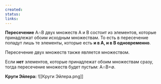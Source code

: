 ```yaml
---
created: 
status: 
links:
---
```

**Пересечение** A∩B двух множеств A и B состоит из элементов, которые принадлежат обоим исходным множествам. То есть в пересечение попадут лишь те элементы, которые есть **и в A, и в B одновременно**.

Пересечение двух множеств также является множеством.

Если **нет** элементов, которые принадлежат обоим множествам сразу, тогда пересечение множеств будет пустым: A∩B=∅.

**Круги Эйлера:**
![[Круги Эйлера.png]]

